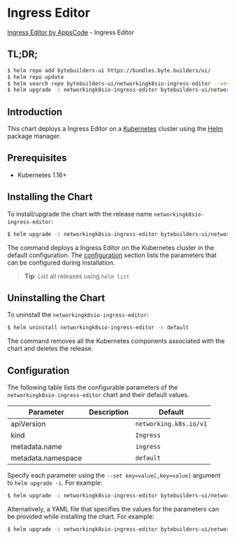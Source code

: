 # Ingress Editor

[Ingress Editor by AppsCode](https://byte.builders) - Ingress Editor

## TL;DR;

```bash
$ helm repo add bytebuilders-ui https://bundles.byte.builders/ui/
$ helm repo update
$ helm search repo bytebuilders-ui/networkingk8sio-ingress-editor --version=v0.4.7
$ helm upgrade -i networkingk8sio-ingress-editor bytebuilders-ui/networkingk8sio-ingress-editor -n default --create-namespace --version=v0.4.7
```

## Introduction

This chart deploys a Ingress Editor on a [Kubernetes](http://kubernetes.io) cluster using the [Helm](https://helm.sh) package manager.

## Prerequisites

- Kubernetes 1.16+

## Installing the Chart

To install/upgrade the chart with the release name `networkingk8sio-ingress-editor`:

```bash
$ helm upgrade -i networkingk8sio-ingress-editor bytebuilders-ui/networkingk8sio-ingress-editor -n default --create-namespace --version=v0.4.7
```

The command deploys a Ingress Editor on the Kubernetes cluster in the default configuration. The [configuration](#configuration) section lists the parameters that can be configured during installation.

> **Tip**: List all releases using `helm list`

## Uninstalling the Chart

To uninstall the `networkingk8sio-ingress-editor`:

```bash
$ helm uninstall networkingk8sio-ingress-editor -n default
```

The command removes all the Kubernetes components associated with the chart and deletes the release.

## Configuration

The following table lists the configurable parameters of the `networkingk8sio-ingress-editor` chart and their default values.

|     Parameter      | Description |              Default              |
|--------------------|-------------|-----------------------------------|
| apiVersion         |             | <code>networking.k8s.io/v1</code> |
| kind               |             | <code>Ingress</code>              |
| metadata.name      |             | <code>ingress</code>              |
| metadata.namespace |             | <code>default</code>              |


Specify each parameter using the `--set key=value[,key=value]` argument to `helm upgrade -i`. For example:

```bash
$ helm upgrade -i networkingk8sio-ingress-editor bytebuilders-ui/networkingk8sio-ingress-editor -n default --create-namespace --version=v0.4.7 --set apiVersion=networking.k8s.io/v1
```

Alternatively, a YAML file that specifies the values for the parameters can be provided while
installing the chart. For example:

```bash
$ helm upgrade -i networkingk8sio-ingress-editor bytebuilders-ui/networkingk8sio-ingress-editor -n default --create-namespace --version=v0.4.7 --values values.yaml
```
